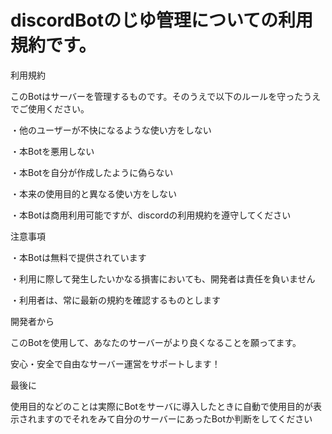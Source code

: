 <!DOCTYPE html>
<html>
 <head>
  <title>discordBotーじゆ管理（利用規約）</title>
 </head>
 <body>
  <h1>discordBotのじゆ管理についての利用規約です。</h1>
  <p>利用規約</p>
  <p>このBotはサーバーを管理するものです。そのうえで以下のルールを守ったうえでご使用ください。</p>
  <p>・他のユーザーが不快になるような使い方をしない</p>
  <p>・本Botを悪用しない<p>
  <p>・本Botを自分が作成したように偽らない</p>
  <p>・本来の使用目的と異なる使い方をしない</p>
  <p>・本Botは商用利用可能ですが、discordの利用規約を遵守してください</p>
  <p>注意事項</p>
  <p>・本Botは無料で提供されています</p>
  <p>・利用に際して発生したいかなる損害においても、開発者は責任を負いません</p>
  <p>・利用者は、常に最新の規約を確認するものとします</p>
  <p>開発者から</p>
  <p>このBotを使用して、あなたのサーバーがより良くなることを願ってます。<p>
  <p>安心・安全で自由なサーバー運営をサポートします！</p>
  <p>最後に</p>
  <p>使用目的などのことは実際にBotをサーバに導入したときに自動で使用目的が表示されますのでそれをみて自分のサーバーにあったBotか判断をしてください</P>
